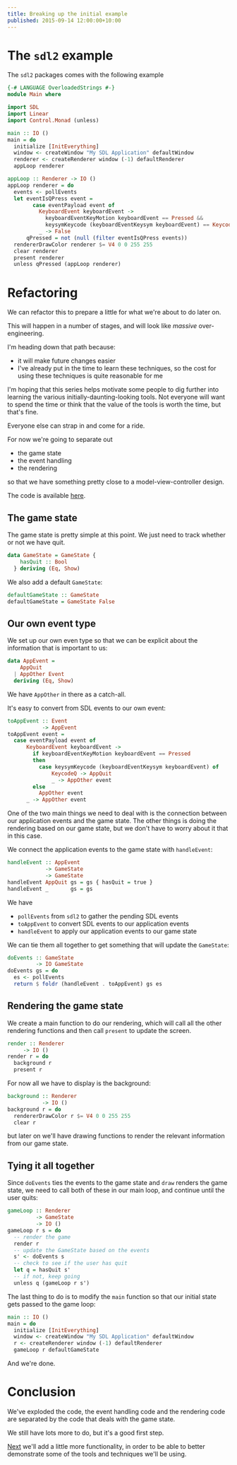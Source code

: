```yaml
---
title: Breaking up the initial example
published: 2015-09-14 12:00:00+10:00
---
```

# The `sdl2` example

The `sdl2` packages comes with the following example

```haskell
{-# LANGUAGE OverloadedStrings #-}
module Main where

import SDL
import Linear
import Control.Monad (unless)

main :: IO ()
main = do
  initialize [InitEverything]
  window <- createWindow "My SDL Application" defaultWindow
  renderer <- createRenderer window (-1) defaultRenderer
  appLoop renderer

appLoop :: Renderer -> IO ()
appLoop renderer = do
  events <- pollEvents
  let eventIsQPress event =
        case eventPayload event of
          KeyboardEvent keyboardEvent ->
            keyboardEventKeyMotion keyboardEvent == Pressed &&
            keysymKeycode (keyboardEventKeysym keyboardEvent) == KeycodeQ
          _ -> False
      qPressed = not (null (filter eventIsQPress events))
  rendererDrawColor renderer $= V4 0 0 255 255
  clear renderer
  present renderer
  unless qPressed (appLoop renderer)
```

# Refactoring

We can refactor this to prepare a little for what we're about to do later on.

This will happen in a number of stages, and will look like _massive_ over-engineering.

I'm heading down that path because:

- it will make future changes easier
- I've already put in the time to learn these techniques, so the cost for using these techniques is quite reasonable for me

I'm hoping that this series helps motivate some people to dig further into learning the various initially-daunting-looking tools.
Not everyone will want to spend the time or think that the value of the tools is worth the time, but that's fine.

Everyone else can strap in and come for a ride.

For now we're going to separate out

- the game
state
- the event handling
- the rendering

so that we have something pretty close to a model-view-controller design.

The code is available [here](https://github.com/dalaing/falling-blocks/tree/master/code/part1/refactor).

## The game state

The game state is pretty simple at this point.
We just need to track whether or not we have quit.

```haskell
data GameState = GameState {
    hasQuit :: Bool 
  } deriving (Eq, Show)
```

We also add a default `GameState`:
```haskell
defaultGameState :: GameState
defaultGameState = GameState False
```

## Our own event type

We set up our own even type so that we can be explicit about the information that is important to us:
```haskell
data AppEvent =
    AppQuit
  | AppOther Event
  deriving (Eq, Show)
```

We have `AppOther` in there as a catch-all.

It's easy to convert from SDL events to our own event:
```haskell
toAppEvent :: Event
           -> AppEvent
toAppEvent event =
  case eventPayload event of
      KeyboardEvent keyboardEvent ->
        if keyboardEventKeyMotion keyboardEvent == Pressed
        then
          case keysymKeycode (keyboardEventKeysym keyboardEvent) of
              KeycodeQ -> AppQuit
              _ -> AppOther event
        else
          AppOther event
      _ -> AppOther event
```

One of the two main things we need to deal with is the connection between our application events and the game state.
The other things is doing the rendering based on our game state, but we don't have to worry about it that in this case.

We connect the application events to the game state with `handleEvent`:
```haskell
handleEvent :: AppEvent
            -> GameState
            -> GameState
handleEvent AppQuit gs = gs { hasQuit = true }
handleEvent _       gs = gs
```

We have 

- `pollEvents` from `sdl2` to gather the pending SDL events
- `toAppEvent` to convert SDL events to our application events
- `handleEvent` to apply our application events to our game state

We can tie them all together to get something that will update the `GameState`:
```haskell
doEvents :: GameState
         -> IO GameState
doEvents gs = do
  es <- pollEvents
  return $ foldr (handleEvent . toAppEvent) gs es
```

## Rendering the game state

We create a main function to do our rendering, which will call all the other rendering functions and then call `present` to update the screen.
```haskell
render :: Renderer
     -> IO ()
render r = do
  background r
  present r
```

For now all we have to display is the background:
```haskell
background :: Renderer
           -> IO ()
background r = do
  rendererDrawColor r $= V4 0 0 255 255
  clear r
```
but later on we'll have drawing functions to render the relevant information from our game state.

## Tying it all together

Since `doEvents` ties the events to the game state and `draw` renders the game state, we need to call both of these in our main loop, and continue until the user quits:

```haskell
gameLoop :: Renderer
         -> GameState
         -> IO ()
gameLoop r s = do
  -- render the game
  render r
  -- update the GameState based on the events
  s' <- doEvents s
  -- check to see if the user has quit
  let q = hasQuit s'
  -- if not, keep going
  unless q (gameLoop r s')
```

The last thing to do is to modify the `main` function so that our initial state gets passed to the game loop:
```haskell
main :: IO ()
main = do
  initialize [InitEverything]
  window <- createWindow "My SDL Application" defaultWindow
  r <- createRenderer window (-1) defaultRenderer
  gameLoop r defaultGameState
```

And we're done.

# Conclusion

We've exploded the code, the event handling code and the rendering code are separated by the code that deals with the game state.

We still have lots more to do, but it's a good first step.

[Next](./cycle.html) we'll add a little more functionality, in order to be able to better demonstrate some of the tools and techniques we'll be using.
